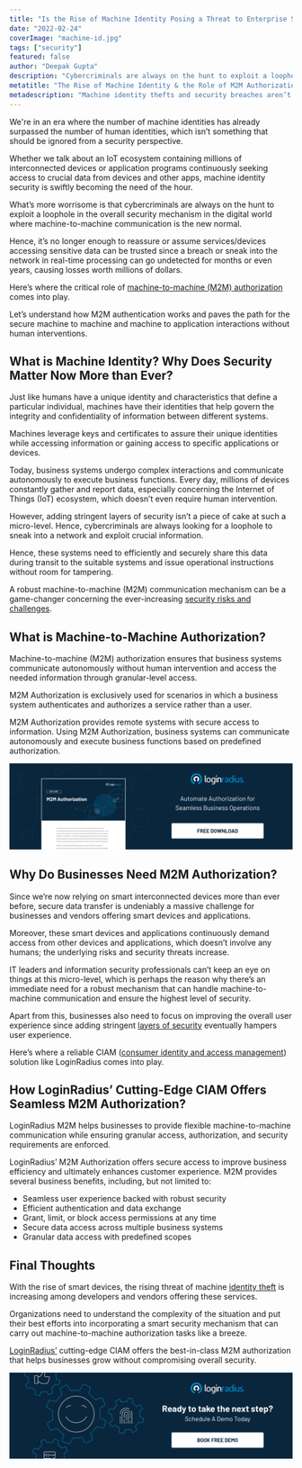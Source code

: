 ```yaml
---
title: "Is the Rise of Machine Identity Posing a Threat to Enterprise Security?"
date: "2022-02-24"
coverImage: "machine-id.jpg"
tags: ["security"]
featured: false 
author: "Deepak Gupta"
description: "Cybercriminals are always on the hunt to exploit a loophole in the overall security mechanism in the digital world where machine-to-machine communication is the new normal. It’s no longer enough to assume services/devices accessing sensitive data can be trusted."
metatitle: "The Rise of Machine Identity & the Role of M2M Authorization"
metadescription: "Machine identity thefts and security breaches aren’t uncommon these days. Learn how machine-to-machine authorization mitigates cybersecurity risks."
---
```



We're in an era where the number of machine identities has already surpassed the number of human identities, which isn’t something that should be ignored from a security perspective. 

Whether we talk about an IoT ecosystem containing millions of interconnected devices or application programs continuously seeking access to crucial data from devices and other apps, machine identity security is swiftly becoming the need of the hour. 

What’s more worrisome is that cybercriminals are always on the hunt to exploit a loophole in the overall security mechanism in the digital world where machine-to-machine communication is the new normal. 

Hence, it’s no longer enough to reassure or assume services/devices accessing sensitive data can be trusted since a breach or sneak into the network in real-time processing can go undetected for months or even years, causing losses worth millions of dollars. 

Here’s where the critical role of [machine-to-machine (M2M) authorization](https://www.loginradius.com/blog/identity/loginradius-m2m-authorization-data-access/) comes into play. 

Let’s understand how M2M authentication works and paves the path for the secure machine to machine and machine to application interactions without human interventions. 


## What is Machine Identity? Why Does Security Matter Now More than Ever? 

Just like humans have a unique identity and characteristics that define a particular individual, machines have their identities that help govern the integrity and confidentiality of information between different systems. 

Machines leverage keys and certificates to assure their unique identities while accessing information or gaining access to specific applications or devices. 

Today, business systems undergo complex interactions and communicate autonomously to execute business functions. Every day, millions of devices constantly gather and report data, especially concerning the Internet of Things (IoT) ecosystem, which doesn’t even require human intervention.

However, adding stringent layers of security isn’t a piece of cake at such a micro-level. Hence, cybercriminals are always looking for a loophole to sneak into a network and exploit crucial information. 

Hence, these systems need to efficiently and securely share this data during transit to the suitable systems and issue operational instructions without room for tampering.

A robust machine-to-machine (M2M) communication mechanism can be a game-changer concerning the ever-increasing [security risks and challenges](https://www.loginradius.com/blog/identity/cloud-computing-security-challenges/). 


## What is Machine-to-Machine Authorization? 

Machine-to-machine (M2M) authorization ensures that business systems communicate autonomously without human intervention and access the needed information through granular-level access.

M2M Authorization is exclusively used for scenarios in which a business system authenticates and authorizes a service rather than a user.

M2M Authorization provides remote systems with secure access to information. Using M2M Authorization, business systems can communicate autonomously and execute business functions based on predefined authorization.


[![m2m-ds](m2m-ds.png)](https://www.loginradius.com/resource/m-to-m-authorization-)


## Why Do Businesses Need M2M Authorization? 

Since we’re now relying on smart interconnected devices more than ever before, secure data transfer is undeniably a massive challenge for businesses and vendors offering smart devices and applications. 

Moreover, these smart devices and applications continuously demand access from other devices and applications, which doesn’t involve any humans; the underlying risks and security threats increase. 

IT leaders and information security professionals can’t keep an eye on things at this micro-level, which is perhaps the reason why there’s an immediate need for a robust mechanism that can handle machine-to-machine communication and ensure the highest level of security. 

Apart from this, businesses also need to focus on improving the overall user experience since adding stringent [layers of security](https://www.loginradius.com/multi-factor-authentication/) eventually hampers user experience. 

Here’s where a reliable CIAM ([consumer identity and access management](https://www.loginradius.com/blog/identity/customer-identity-and-access-management/#:~:text=Customer%20identity%20and%20access%20management%20(CIAM)%20is%20a%20digital%20identity,while%20securely%20managing%20customer%20identities.)) solution like LoginRadius comes into play. 


## How LoginRadius’ Cutting-Edge CIAM Offers Seamless M2M Authorization? 

LoginRadius M2M helps businesses to provide flexible machine-to-machine communication while ensuring granular access, authorization, and security requirements are enforced.

LoginRadius’ M2M Authorization offers secure access to improve business efficiency and ultimately enhances customer experience. M2M provides several business benefits, including, but not limited to:



* Seamless user experience backed with robust security
* Efficient authentication and data exchange
* Grant, limit, or block access permissions at any time
* Secure data access across multiple business systems
* Granular data access with predefined scopes


## Final Thoughts 

With the rise of smart devices, the rising threat of machine [identity theft](https://www.loginradius.com/blog/identity/identity-theft-frauds/) is increasing among developers and vendors offering these services. 

Organizations need to understand the complexity of the situation and put their best efforts into incorporating a smart security mechanism that can carry out machine-to-machine authorization tasks like a breeze. 

[LoginRadius’](https://www.loginradius.com/) cutting-edge CIAM offers the best-in-class M2M authorization that helps businesses grow without compromising overall security. 


[![book-a-demo-loginradius](../../assets/book-a-demo-loginradius.png)](https://www.loginradius.com/book-a-demo/)